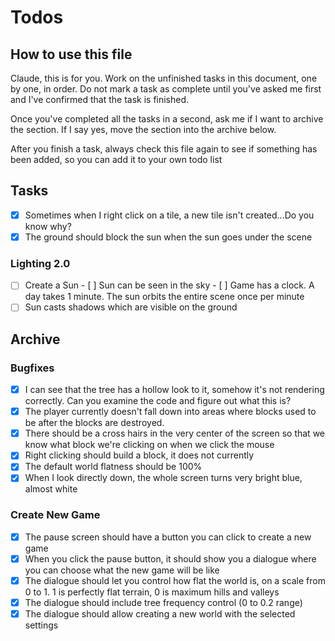 # Todos

## How to use this file

Claude, this is for you. Work on the unfinished tasks in this document, one by
one, in order. Do not mark a task as complete until you've asked me first and
I've confirmed that the task is finished.

Once you've completed all the tasks in a second, ask me if I want to archive the
section. If I say yes, move the section into the archive below.

After you finish a task, always check this file again to see if something has
been added, so you can add it to your own todo list

## Tasks

- [x] Sometimes when I right click on a tile, a new tile isn't created...Do you
      know why?
- [x] The ground should block the sun when the sun goes under the scene

### Lighting 2.0

- [ ] Create a Sun - [ ] Sun can be seen in the sky - [ ] Game has a clock. A
      day takes 1 minute. The sun orbits the entire scene once per minute
- [ ] Sun casts shadows which are visible on the ground

## Archive

### Bugfixes

- [x] I can see that the tree has a hollow look to it, somehow it's not
      rendering correctly. Can you examine the code and figure out what this is?
- [x] The player currently doesn't fall down into areas where blocks used to be
      after the blocks are destroyed.
- [x] There should be a cross hairs in the very center of the screen so that we
      know what block we're clicking on when we click the mouse
- [x] Right clicking should build a block, it does not currently
- [x] The default world flatness should be 100%
- [x] When I look directly down, the whole screen turns very bright blue, almost
      white

### Create New Game

- [x] The pause screen should have a button you can click to create a new game
- [x] When you click the pause button, it should show you a dialogue where you
      can choose what the new game will be like
- [x] The dialogue should let you control how flat the world is, on a scale from
      0 to 1. 1 is perfectly flat terrain, 0 is maximum hills and valleys
- [x] The dialogue should include tree frequency control (0 to 0.2 range)
- [x] The dialogue should allow creating a new world with the selected settings
